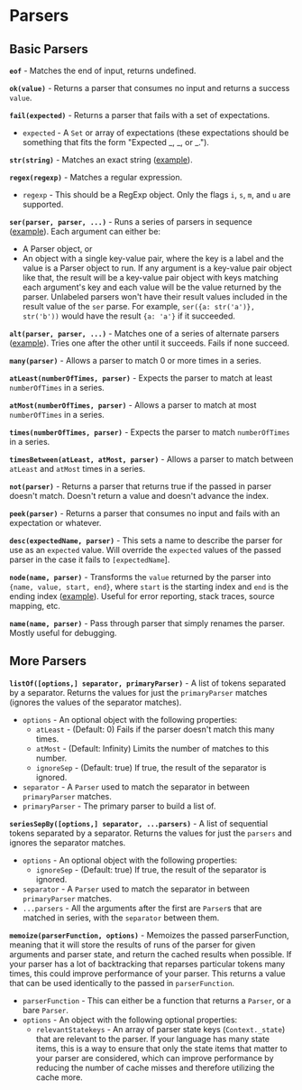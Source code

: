 # Parsers

## Basic Parsers

**`eof`** - Matches the end of input, returns undefined.

**`ok(value)`** - Returns a parser that consumes no input and returns a success `value`.

**`fail(expected)`** - Returns a parser that fails with a set of expectations.

* `expected` - A `Set` or array of expectations (these expectations should be something that fits the form "Expected _, _, or _."). 

**`str(string)`** - Matches an exact string ([example](../docs/staticStrings.md)).

**`regex(regexp)`** - Matches a regular expression.

* `regexp` - This should be a RegExp object. Only the flags `i`, `s`, `m`, and `u` are supported.

**`ser(parser, parser, ...)`** - Runs a series of parsers in sequence ([example](../docs/serDemo.md)). Each argument can either be:

* A Parser object, or
* An object with a single key-value pair, where the key is a label and the value is a Parser object to run. If any argument is a key-value pair object like that, the result will be a key-value pair object with keys matching each argument's key and each value will be the value returned by the parser. Unlabeled parsers won't have their result values included in the result value of the `ser` parse. For example, `ser({a: str('a')}, str('b'))` would have the result `{a: 'a'}` if it succeeded.

**`alt(parser, parser, ...)`** - Matches one of a series of alternate parsers ([example](../docs/altDemo.md)). Tries one after the other until it succeeds. Fails if none succeed.

**`many(parser)`** - Allows a parser to match 0 or more times in a series.

**`atLeast(numberOfTimes, parser)`** - Expects the parser to match at least `numberOfTimes` in a series.

**`atMost(numberOfTimes, parser)`** - Allows a parser to match at most `numberOfTimes` in a series.

**`times(numberOfTimes, parser)`** - Expects the parser to match `numberOfTimes` in a series.

**`timesBetween(atLeast, atMost, parser)`** - Allows a parser to match between `atLeast` and `atMost` times in a series.

**`not(parser)`** - Returns a parser that returns true if the passed in parser doesn't match. Doesn't return a value and doesn't advance the index.

**`peek(parser)`** - Returns a parser that consumes no input and fails with an expectation or whatever.

**`desc(expectedName, parser)`** - This sets a name to describe the parser for use as an `expected` value. Will override the `expected` values of the passed parser in the case it fails to `[expectedName`].

**`node(name, parser)`** - Transforms the `value` returned by the parser into `{name, value, start, end}`, where `start` is the starting index and `end` is the ending index ([example](../docs/nodeDemo.md)). Useful for error reporting, stack traces, source mapping, etc. 

**`name(name, parser)`** - Pass through parser that simply renames the parser. Mostly useful for debugging.

## More Parsers

**`listOf([options,] separator, primaryParser)`** - A list of tokens separated by a separator. Returns the values for just the `primaryParser` matches (ignores the values of the separator matches).

* `options` - An optional object with the following properties:
  * `atLeast` - (Default: 0) Fails if the parser doesn't match this many times.
  * `atMost` - (Default: Infinity) Limits the number of matches to this number.
  * `ignoreSep` - (Default: true) If true, the result of the separator is ignored.
* `separator` - A `Parser` used to match the separator in between `primaryParser` matches.
* `primaryParser` - The primary parser to build a list of.

**`seriesSepBy([options,] separator, ...parsers)`** - A list of sequential tokens separated by a separator. Returns the values for just the `parsers` and ignores the separator matches.

* `options` - An optional object with the following properties:
  * `ignoreSep` - (Default: true) If true, the result of the separator is ignored.
* `separator` - A `Parser` used to match the separator in between `primaryParser` matches.
* `...parsers` - All the arguments after the first are `Parser`s that are matched in series, with the `separator` between them.

**`memoize(parserFunction, options)`** - Memoizes the passed parserFunction, meaning that it will store the results of runs of the parser for given arguments and parser state, and return the cached results when possible. If your parser has a lot of backtracking that reparses particular tokens many times, this could improve performance of your parser. This returns a value that can be used identically to the passed in `parserFunction`.

* `parserFunction` - This can either be a function that returns a `Parser`, or a bare `Parser`. 
* `options` - An object with the following optional properties:
  * `relevantStatekeys` - An array of parser state keys (`Context._state`) that are relevant to the parser. If your language has many state items, this is a way to ensure that only the state items that matter to your parser are considered, which can improve performance by reducing the number of cache misses and therefore utilizing the cache more.